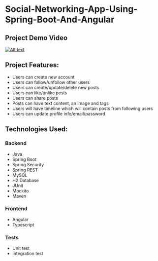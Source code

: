 # Social-Networking-App-Using-Spring-Boot-And-Angular

## Project Demo Video
[![Alt text](https://img.youtube.com/vi/HMN8NCSm98s/0.jpg)](https://www.youtube.com/watch?v=HMN8NCSm98s)

## Project Features:

- Users can create new account
- Users can follow/unfollow other users
- Users can create/update/delete new posts
- Users can like/unlike posts
- Users can share posts
- Posts can have text content, an image and tags
- Users will have timeline which will contain posts from following users
- Users can update profile info/email/password

## Technologies Used:

### Backend

- Java
- Spring Boot
- Spring Security
- Spring REST
- MySQL
- H2 Database
- JUnit
- Mockito
- Maven

### Frontend

- Angular
- Typescript

### Tests

- Unit test
- Integration test
